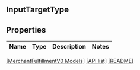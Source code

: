 ## InputTargetType

## Properties

Name | Type | Description | Notes
------------ | ------------- | ------------- | -------------

[[MerchantFulfillmentV0 Models]](../) [[API list]](../../Api) [[README]](../../../README.md)
